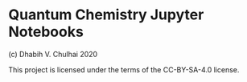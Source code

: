 # Quantum Chemistry Jupyter Notebooks

(c) Dhabih V. Chulhai 2020

This project is licensed under the terms of the CC-BY-SA-4.0 license.
